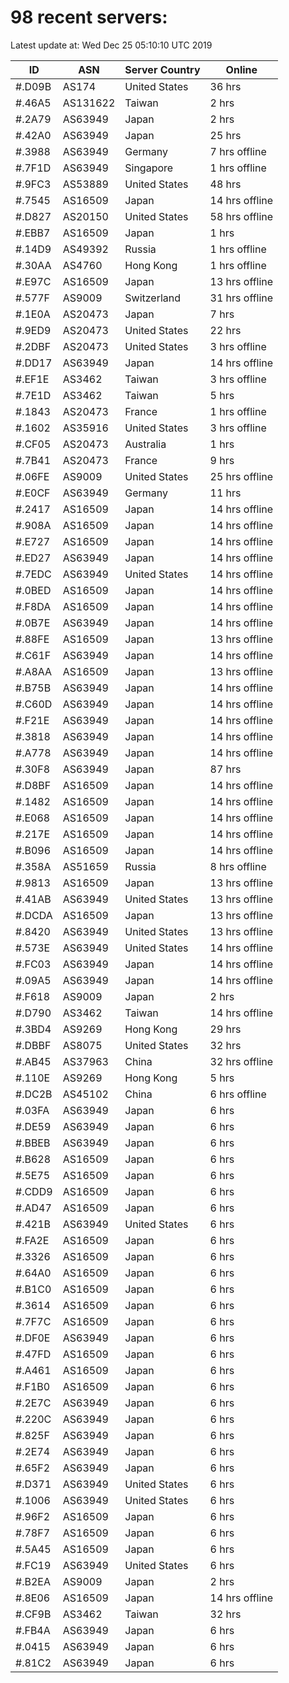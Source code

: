 # 98 recent servers:

Latest update at: Wed Dec 25 05:10:10 UTC 2019

| ID | ASN | Server Country | Online |
| -- | --- | -------------- | ------ |
| #.D09B | AS174 | United States | 36 hrs |
| #.46A5 | AS131622 | Taiwan | 2 hrs |
| #.2A79 | AS63949 | Japan | 2 hrs |
| #.42A0 | AS63949 | Japan | 25 hrs |
| #.3988 | AS63949 | Germany | 7 hrs offline |
| #.7F1D | AS63949 | Singapore | 1 hrs offline |
| #.9FC3 | AS53889 | United States | 48 hrs |
| #.7545 | AS16509 | Japan | 14 hrs offline |
| #.D827 | AS20150 | United States | 58 hrs offline |
| #.EBB7 | AS16509 | Japan | 1 hrs |
| #.14D9 | AS49392 | Russia | 1 hrs offline |
| #.30AA | AS4760 | Hong Kong | 1 hrs offline |
| #.E97C | AS16509 | Japan | 13 hrs offline |
| #.577F | AS9009 | Switzerland | 31 hrs offline |
| #.1E0A | AS20473 | Japan | 7 hrs |
| #.9ED9 | AS20473 | United States | 22 hrs |
| #.2DBF | AS20473 | United States | 3 hrs offline |
| #.DD17 | AS63949 | Japan | 14 hrs offline |
| #.EF1E | AS3462 | Taiwan | 3 hrs offline |
| #.7E1D | AS3462 | Taiwan | 5 hrs |
| #.1843 | AS20473 | France | 1 hrs offline |
| #.1602 | AS35916 | United States | 3 hrs offline |
| #.CF05 | AS20473 | Australia | 1 hrs |
| #.7B41 | AS20473 | France | 9 hrs |
| #.06FE | AS9009 | United States | 25 hrs offline |
| #.E0CF | AS63949 | Germany | 11 hrs |
| #.2417 | AS16509 | Japan | 14 hrs offline |
| #.908A | AS16509 | Japan | 14 hrs offline |
| #.E727 | AS16509 | Japan | 14 hrs offline |
| #.ED27 | AS63949 | Japan | 14 hrs offline |
| #.7EDC | AS63949 | United States | 14 hrs offline |
| #.0BED | AS16509 | Japan | 14 hrs offline |
| #.F8DA | AS16509 | Japan | 14 hrs offline |
| #.0B7E | AS63949 | Japan | 14 hrs offline |
| #.88FE | AS16509 | Japan | 13 hrs offline |
| #.C61F | AS63949 | Japan | 14 hrs offline |
| #.A8AA | AS16509 | Japan | 13 hrs offline |
| #.B75B | AS63949 | Japan | 14 hrs offline |
| #.C60D | AS63949 | Japan | 14 hrs offline |
| #.F21E | AS63949 | Japan | 14 hrs offline |
| #.3818 | AS63949 | Japan | 14 hrs offline |
| #.A778 | AS63949 | Japan | 14 hrs offline |
| #.30F8 | AS63949 | Japan | 87 hrs |
| #.D8BF | AS16509 | Japan | 14 hrs offline |
| #.1482 | AS16509 | Japan | 14 hrs offline |
| #.E068 | AS16509 | Japan | 14 hrs offline |
| #.217E | AS16509 | Japan | 14 hrs offline |
| #.B096 | AS16509 | Japan | 14 hrs offline |
| #.358A | AS51659 | Russia | 8 hrs offline |
| #.9813 | AS16509 | Japan | 13 hrs offline |
| #.41AB | AS63949 | United States | 13 hrs offline |
| #.DCDA | AS16509 | Japan | 13 hrs offline |
| #.8420 | AS63949 | United States | 13 hrs offline |
| #.573E | AS63949 | United States | 14 hrs offline |
| #.FC03 | AS63949 | Japan | 14 hrs offline |
| #.09A5 | AS63949 | Japan | 14 hrs offline |
| #.F618 | AS9009 | Japan | 2 hrs |
| #.D790 | AS3462 | Taiwan | 14 hrs offline |
| #.3BD4 | AS9269 | Hong Kong | 29 hrs |
| #.DBBF | AS8075 | United States | 32 hrs |
| #.AB45 | AS37963 | China | 32 hrs offline |
| #.110E | AS9269 | Hong Kong | 5 hrs |
| #.DC2B | AS45102 | China | 6 hrs offline |
| #.03FA | AS63949 | Japan | 6 hrs |
| #.DE59 | AS63949 | Japan | 6 hrs |
| #.BBEB | AS63949 | Japan | 6 hrs |
| #.B628 | AS16509 | Japan | 6 hrs |
| #.5E75 | AS16509 | Japan | 6 hrs |
| #.CDD9 | AS16509 | Japan | 6 hrs |
| #.AD47 | AS16509 | Japan | 6 hrs |
| #.421B | AS63949 | United States | 6 hrs |
| #.FA2E | AS16509 | Japan | 6 hrs |
| #.3326 | AS16509 | Japan | 6 hrs |
| #.64A0 | AS16509 | Japan | 6 hrs |
| #.B1C0 | AS16509 | Japan | 6 hrs |
| #.3614 | AS16509 | Japan | 6 hrs |
| #.7F7C | AS16509 | Japan | 6 hrs |
| #.DF0E | AS63949 | Japan | 6 hrs |
| #.47FD | AS16509 | Japan | 6 hrs |
| #.A461 | AS16509 | Japan | 6 hrs |
| #.F1B0 | AS16509 | Japan | 6 hrs |
| #.2E7C | AS63949 | Japan | 6 hrs |
| #.220C | AS63949 | Japan | 6 hrs |
| #.825F | AS63949 | Japan | 6 hrs |
| #.2E74 | AS63949 | Japan | 6 hrs |
| #.65F2 | AS63949 | Japan | 6 hrs |
| #.D371 | AS63949 | United States | 6 hrs |
| #.1006 | AS63949 | United States | 6 hrs |
| #.96F2 | AS16509 | Japan | 6 hrs |
| #.78F7 | AS16509 | Japan | 6 hrs |
| #.5A45 | AS16509 | Japan | 6 hrs |
| #.FC19 | AS63949 | United States | 6 hrs |
| #.B2EA | AS9009 | Japan | 2 hrs |
| #.8E06 | AS16509 | Japan | 14 hrs offline |
| #.CF9B | AS3462 | Taiwan | 32 hrs |
| #.FB4A | AS63949 | Japan | 6 hrs |
| #.0415 | AS63949 | Japan | 6 hrs |
| #.81C2 | AS63949 | Japan | 6 hrs |

